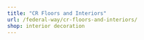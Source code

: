 ```yaml
---
title: "CR Floors and Interiors"
url: /federal-way/cr-floors-and-interiors/
shop: interior decoration
---
```

